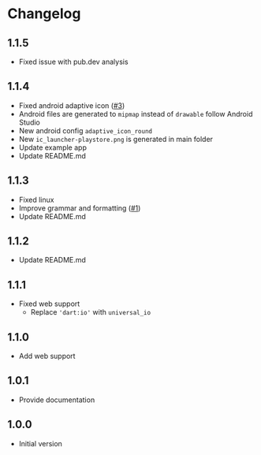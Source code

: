 # Changelog

## 1.1.5
 - Fixed issue with pub.dev analysis

## 1.1.4
 - Fixed android adaptive icon ([#3](https://github.com/mrrhak/icons_launcher/issues/3))
 - Android files are generated to `mipmap` instead of `drawable` follow Android Studio
 - New android config `adaptive_icon_round`
 - New `ic_launcher-playstore.png` is generated in main folder
 - Update example app
 - Update README.md

## 1.1.3
 - Fixed linux
 - Improve grammar and formatting ([#1](https://github.com/mrrhak/icons_launcher/pull/1))
 - Update README.md

## 1.1.2
 - Update README.md

## 1.1.1
 - Fixed web support
   - Replace `'dart:io'` with `universal_io`

## 1.1.0
 - Add web support

## 1.0.1
 - Provide documentation

## 1.0.0

- Initial version
